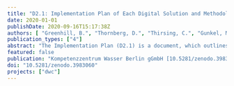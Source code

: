 ```yaml
---
title: "D2.1: Implementation Plan of Each Digital Solution and Methodology for Quantification of the Benefits Provided by Digitization (DWC-WP2)"
date: 2020-01-01
publishDate: 2020-09-16T15:17:38Z
authors: [ "Greenhill, B.", "Thornberg, D.", "Thirsing, C.", "Gunkel, M.", "Sperlich, A.", "Bernardi, M.", "Pizza, A.", "Lindberg, S.", "Gutierrez, O.", "Busquets, S.", "Amela, N.", "Margreiter, G.", "Baibich, R. G.", "schwarzmueller", "caradot", "riechel", "Schilperoort, R.", "Dimova, V.", "Todorova, S.", "Bischetti, G. B.", "Gandolfi, C.", "Mancini, A.", "Fatone, F.", "Gensch, S." ]
publication_types: ["4"]
abstract: "The Implementation Plan (D2.1) is a document, which outlines how and where different digital solutions for water infrastructures will be demonstrated and assessed in the scope of WP2 of the DWC project. It is the first of three deliverables and followed by demonstration and assessment of performance and return of investment by means of key performance indicators (KPI) also defined in this deliverable. ; Version (v0.1.0) submitted to EC."
featured: false
publication: "Kompetenzzentrum Wasser Berlin gGmbH [10.5281/zenodo.3983060](https://doi.org/10.5281/zenodo.3983060)"
doi: "10.5281/zenodo.3983060"
projects: ["dwc"]
---
```


